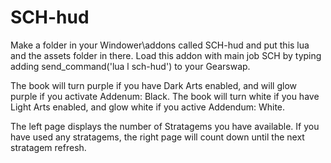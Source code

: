 # SCH-hud
Make a folder in your Windower\addons called SCH-hud and put this lua and the assets folder in there. Load this addon with main job SCH by typing adding send_command('lua l sch-hud') to your Gearswap.

The book will turn purple if you have Dark Arts enabled, and will glow purple if you activate Addenum: Black. The book will turn white if you have Light Arts enabled, and glow white if you active Addendum: White. 

The left page displays the number of Stratagems you have available. If you have used any stratagems, the right page will count down until the next stratagem refresh.
